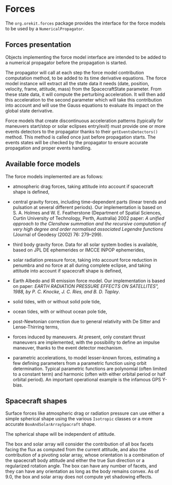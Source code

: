<!--- Copyright 2002-2021 CS GROUP
  Licensed under the Apache License, Version 2.0 (the "License");
  you may not use this file except in compliance with the License.
  You may obtain a copy of the License at
  
    http://www.apache.org/licenses/LICENSE-2.0
  
  Unless required by applicable law or agreed to in writing, software
  distributed under the License is distributed on an "AS IS" BASIS,
  WITHOUT WARRANTIES OR CONDITIONS OF ANY KIND, either express or implied.
  See the License for the specific language governing permissions and
  limitations under the License.
-->

# Forces

The `org.orekit.forces` package provides the interface for the force models to be used by a 
`NumericalPropagator`.
  
## Forces presentation

Objects implementing the force model interface are intended to be added to a
numerical propagator before the propagation is started.
  
The propagator will call at each step the force model contribution computation
method, to be added to its time derivative equations. The force model instance 
will extract all the state data it needs (date, position, velocity, frame, attitude, 
mass) from the SpacecraftState parameter. 
From these state data, it will compute the perturbing acceleration. It
will then add this acceleration to the second parameter which will take this
contribution into account and will use the Gauss equations to evaluate its impact
on the global state derivative.

Force models that create discontinuous acceleration patterns (typically for maneuvers
start/stop or solar eclipses entry/exit) must provide one or more events detectors to 
the propagator thanks to their `getEventsDetectors()` method. This method
is called once just before propagation starts. The events states will be checked by
the propagator to ensure accurate propagation and proper events handling.


## Available force models

The force models implemented are as follows:

* atmospheric drag forces, taking attitude into account if spacecraft shape is defined,
  
* central gravity forces, including time-dependent parts (linear trends and
  pulsation at several different periods). Our implementation is based on
  S. A. Holmes and W. E. Featherstone (Department of Spatial Sciences,
  Curtin University of Technology, Perth, Australia) 2002 paper:
  _A unified approach to the Clenshaw summation and the recursive computation
   of very high degree and order normalised associated Legendre functions_
  (Journal of Geodesy (2002) 76: 279–299).

* third body gravity force. Data for all solar system bodies is available,
  based on JPL DE ephemerides or IMCCE INPOP ephemerides,

* solar radiation pressure force, taking into account force reduction in
  penumbra and no force at all during complete eclipse, and taking attitude
  into account if spacecraft shape is defined,

* Earth Albedo and IR emission force model. Our implementation is based on
  paper: _EARTH RADIATION PRESSURE EFFECTS ON SATELLITES", 1988, by
  P. C. Knocke, J. C. Ries, and B. D. Tapley_.

* solid tides, with or without solid pole tide,

* ocean tides, with or without ocean pole tide,

* post-Newtonian correction due to general relativity with
  De Sitter and Lense-Thirring terms,

* forces induced by maneuvers. At present, only constant thrust maneuvers 
  are implemented, with the possibility to define an impulse maneuver, thanks 
  to the event detector mechanism.

* parametric accelerations, to model lesser-known forces, estimating a few
  defining parameters from a parametric function using orbit determination.
  Typical parametric functions are polynomial (often limited to a constant term)
  and harmonic (often with either orbital period or half orbital period).
  An important operational example is the infamous GPS Y-bias.

## Spacecraft shapes

Surface forces like atmospheric drag or radiation pressure can use either
a simple spherical shape using the various `Isotropic` classes or a more
accurate `BoxAndSolarArraySpacraft` shape.

The spherical shape will be independent of attitude.

The box and solar array will consider the contribution of all box facets facing
the flux as computed from the current attitude, and also the contribution of a
pivoting solar array, whose orientation is a combination of the spacecraft body
attitude and either the true Sun direction or a regularized rotation angle.
The box can have any number of facets, and they can have any orientation as long
as the body remains convex. As of 9.0, the box and solar array does not compute
yet shadowing effects.
